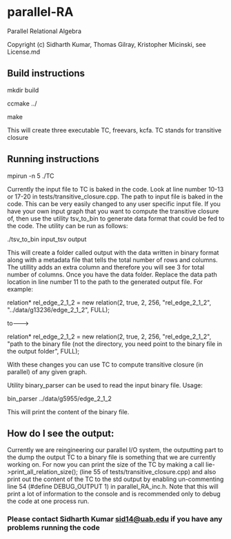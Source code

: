 # parallel-RA
Parallel Relational Algebra

Copyright (c) Sidharth Kumar, Thomas Gilray, Kristopher Micinski, see License.md


## Build instructions
mkdir build

ccmake ../

make

This will create three executable TC, freevars, kcfa. TC stands for transitive closure

## Running instructions
mpirun -n 5 ./TC

Currently the input file to TC is baked in the code. Look at line number 10-13 or 17-20 in tests/transitive_closure.cpp. The path to input file is baked in the code. This can be very easily changed to any user specific input file. If you have your own input graph that you want to compute the transitive closure of, then use the utility tsv_to_bin to generate data format that could be fed to the code. The utility can be run as follows:

./tsv_to_bin input_tsv output

This will create a folder called output with the data written in binary format along with a metadata file that tells the total number of rows and columns. The utillity adds an extra column and therefore you will see 3 for total number of columns.
Once you have the data folder. Replace the data path location in line number 11 to the path to the generated output file. For example:

relation* rel_edge_2_1_2 = new relation(2, true, 2, 256, "rel_edge_2_1_2", "../data/g13236/edge_2_1_2", FULL);

to--->

relation* rel_edge_2_1_2 = new relation(2, true, 2, 256, "rel_edge_2_1_2", "path to the binary file (not the directory, you need point to the binary file in the output folder", FULL);

With these changes you can use TC to compute transitive closure (in parallel) of any given graph.


Utility binary_parser can be used to read the input binary file. Usage:

bin_parser ../data/g5955/edge_2_1_2

This will print the content of the binary file.

## How do I see the output:

Currently we are reingineering our parallel I/O system, the outputting part to the dump the output TC to a binary file is something that we are currently working on. For now you can print the size of the TC by making a call lie->print_all_relation_size(); (line 55 of tests/transitive_closure.cpp) and also print out the content of the TC to the std output by enabling un-commenting line 54 (#define DEBUG_OUTPUT 1) in parallel_RA_inc.h. Note that this will print a lot of  information to the console and is recommended only to debug the code at one process run.

### Please contact Sidharth Kumar sid14@uab.edu if you have any problems running the code
